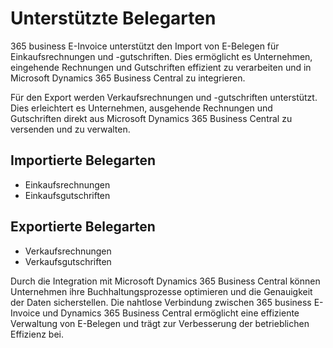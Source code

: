 # Unterstützte Belegarten

365 business E-Invoice unterstützt den Import von E-Belegen für Einkaufsrechnungen und -gutschriften. Dies ermöglicht es Unternehmen, eingehende Rechnungen und Gutschriften effizient zu verarbeiten und in Microsoft Dynamics 365 Business Central zu integrieren.

Für den Export werden Verkaufsrechnungen und -gutschriften unterstützt. Dies erleichtert es Unternehmen, ausgehende Rechnungen und Gutschriften direkt aus Microsoft Dynamics 365 Business Central zu versenden und zu verwalten.

## Importierte Belegarten
- Einkaufsrechnungen
- Einkaufsgutschriften

## Exportierte Belegarten
- Verkaufsrechnungen
- Verkaufsgutschriften

Durch die Integration mit Microsoft Dynamics 365 Business Central können Unternehmen ihre Buchhaltungsprozesse optimieren und die Genauigkeit der Daten sicherstellen. Die nahtlose Verbindung zwischen 365 business E-Invoice und Dynamics 365 Business Central ermöglicht eine effiziente Verwaltung von E-Belegen und trägt zur Verbesserung der betrieblichen Effizienz bei.